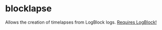 # blocklapse
Allows the creation of timelapses from LogBlock logs. [Requires LogBlock!](https://github.com/LogBlock/LogBlock/)
